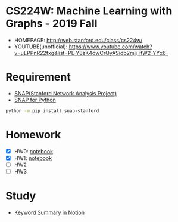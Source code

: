 # CS224W: Machine Learning with Graphs - 2019 Fall

- HOMEPAGE: http://web.stanford.edu/class/cs224w/ 
- YOUTUBE(unofficial): https://www.youtube.com/watch?v=uEPPnR22fxg&list=PL-Y8zK4dwCrQyASidb2mjj_itW2-YYx6-

# Requirement

- [SNAP(Stanford Network Analysis Project)](http://snap.stanford.edu/index.html)
- [SNAP for Python](http://snap.stanford.edu/snappy/index.html)

```bash
python -m pip install snap-stanford
```

# Homework
- [x] HW0: [notebook](https://github.com/TooTouch/cs224w/blob/main/notebook/Homework%200.ipynb)
- [x] HW1: [notebook](https://github.com/TooTouch/cs224w/blob/main/notebook/Homework%201.ipynb)
- [ ] HW2
- [ ] HW3

# Study

- [Keyword Summary in Notion](https://www.notion.so/tootouch/4b15b9b0c37149c8ad6f984cfafb89b3?v=2f5a78ad5ce048b5aeb71581d26eb674)
